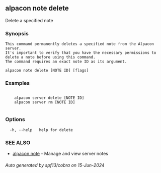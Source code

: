 ## alpacon note delete

Delete a specified note

### Synopsis


	This command permanently deletes a specified note from the Alpacon server. 
	It's important to verify that you have the necessary permissions to delete a note before using this command. 
	The command requires an exact note ID as its argument.
	

```
alpacon note delete [NOTE ID] [flags]
```

### Examples

```
 
	alpacon server delete [NOTE ID]	
	alpacon server rm [NOTE ID]
	
```

### Options

```
  -h, --help   help for delete
```

### SEE ALSO

* [alpacon note](alpacon_note.md)	 - Manage and view server notes

###### Auto generated by spf13/cobra on 15-Jun-2024
